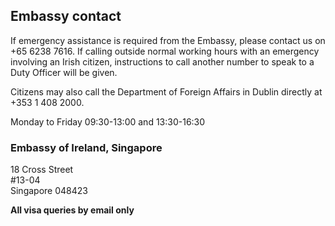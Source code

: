 ## Embassy contact

If emergency assistance is required from the Embassy, please contact us on +65 6238 7616. If calling outside normal working hours with an emergency involving an Irish citizen, instructions to call another number to speak to a Duty Officer will be given.

Citizens may also call the Department of Foreign Affairs in Dublin directly at +353 1 408 2000.

Monday to Friday 09:30-13:00 and 13:30-16:30

### Embassy of Ireland, Singapore

18 Cross Street   
#13-04   
Singapore 048423

**All visa queries by email only**